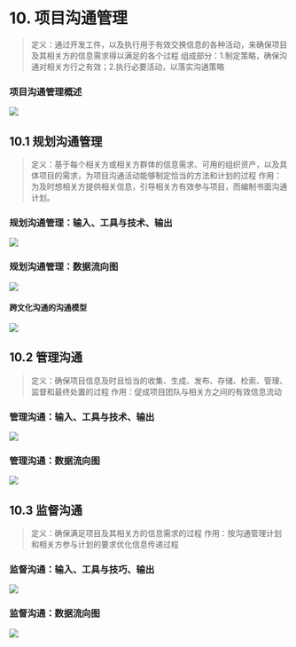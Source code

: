 # 10. 项目沟通管理
>定义：通过开发工件，以及执行用于有效交换信息的各种活动，来确保项目及其相关方的信息需求得以满足的各个过程
>组成部分：1.制定策略，确保沟通对相关方行之有效；2.执行必要活动，以落实沟通策略

### 项目沟通管理概述
![](media/15217900180745.jpg)

## 10.1 规划沟通管理
>定义：基于每个相关方或相关方群体的信息需求、可用的组织资产，以及具体项目的需求，为项目沟通活动能够制定恰当的方法和计划的过程
>作用：为及时想相关方提供相关信息，引导相关方有效参与项目，而编制书面沟通计划。

### 规划沟通管理：输入、工具与技术、输出
![](media/15217905854348.jpg)

### 规划沟通管理：数据流向图
![](media/15217906168667.jpg)

#### 跨文化沟通的沟通模型
![](media/15217907189466.jpg)

## 10.2 管理沟通
>定义：确保项目信息及时且恰当的收集、生成、发布、存储、检索、管理、监督和最终处置的过程
>作用：促成项目团队与相关方之间的有效信息流动

### 管理沟通：输入、工具与技术、输出
![](media/15217908256866.jpg)


### 管理沟通：数据流向图
![](media/15217909805121.jpg)

## 10.3 监督沟通
>定义：确保满足项目及其相关方的信息需求的过程
>作用：按沟通管理计划和相关方参与计划的要求优化信息传递过程

### 监督沟通：输入、工具与技巧、输出
![](media/15217911228914.jpg)

### 监督沟通：数据流向图
![](media/15217911678839.jpg)


